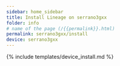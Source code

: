```yaml
---
sidebar: home_sidebar
title: Install Lineage on serrano3gxx
folder: info
# name of the page (/{{permalink}}.html)
permalink: serrano3gxx/install
device: serrano3gxx
---
```

{% include templates/device_install.md %}
